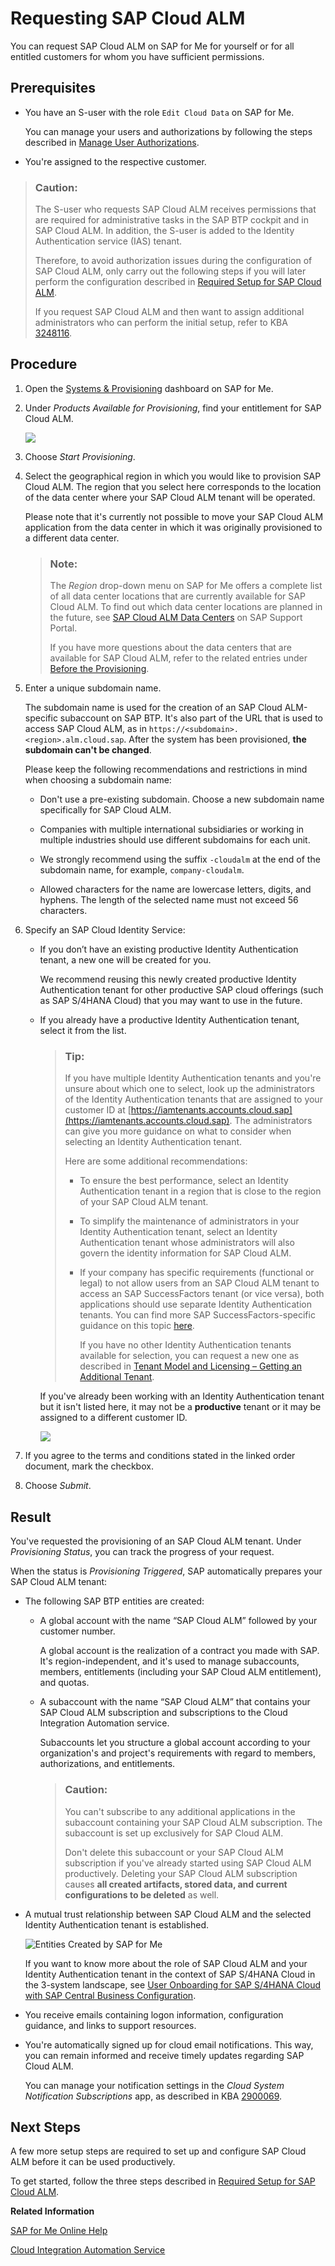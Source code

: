 <!-- loio2ba35e64569342f097b825275248f744 -->

# Requesting SAP Cloud ALM

You can request SAP Cloud ALM on SAP for Me for yourself or for all entitled customers for whom you have sufficient permissions.





<a name="loio2ba35e64569342f097b825275248f744__section_wmw_l2n_dtb"/>

## Prerequisites

-   You have an S-user with the role `Edit Cloud Data` on SAP for Me.

    You can manage your users and authorizations by following the steps described in [Manage User Authorizations](https://help.sap.com/docs/SAP_FOR_ME/758e7c8a7c5b4782bb78b17f8c7fbbda/d39d0e5f8478403c85e483b9493a7bd2.html).

-   You're assigned to the respective customer.


> ### Caution:  
> The S-user who requests SAP Cloud ALM receives permissions that are required for administrative tasks in the SAP BTP cockpit and in SAP Cloud ALM. In addition, the S-user is added to the Identity Authentication service \(IAS\) tenant.
> 
> Therefore, to avoid authorization issues during the configuration of SAP Cloud ALM, only carry out the following steps if you will later perform the configuration described in [Required Setup for SAP Cloud ALM](01_required_setup/required-setup-for-sap-cloud-alm-80b2c30.md).
> 
> If you request SAP Cloud ALM and then want to assign additional administrators who can perform the initial setup, refer to KBA [3248116](https://me.sap.com/notes/3248116).



<a name="loio2ba35e64569342f097b825275248f744__section_cxn_yp4_ytb"/>

## Procedure

1.  Open the [Systems & Provisioning](https://me.sap.com/systemsprovisioning/provisioning) dashboard on SAP for Me.

2.  Under *Products Available for Provisioning*, find your entitlement for SAP Cloud ALM.

    ![](images/SUI-ProductsAvailableforProvisioning_6bbd7c3.png)

3.  Choose *Start Provisioning*.

4.  Select the geographical region in which you would like to provision SAP Cloud ALM. The region that you select here corresponds to the location of the data center where your SAP Cloud ALM tenant will be operated.

    Please note that it's currently not possible to move your SAP Cloud ALM application from the data center in which it was originally provisioned to a different data center.

    > ### Note:  
    > The *Region* drop-down menu on SAP for Me offers a complete list of all data center locations that are currently available for SAP Cloud ALM. To find out which data center locations are planned in the future, see [SAP Cloud ALM Data Centers](https://support.sap.com/en/alm/sap-cloud-alm.html?anchorId=section_1424572767_c) on SAP Support Portal.
    > 
    > If you have more questions about the data centers that are available for SAP Cloud ALM, refer to the related entries under [Before the Provisioning](troubleshooting-and-faq-737bcf7.md#loio737bcf73077c4ed1bc3400648a60f1a8__section_epf_hxk_swb).

5.  Enter a unique subdomain name.

    The subdomain name is used for the creation of an SAP Cloud ALM-specific subaccount on SAP BTP. It's also part of the URL that is used to access SAP Cloud ALM, as in `https://<subdomain>.<region>.alm.cloud.sap`. After the system has been provisioned, **the subdomain can't be changed**.

    Please keep the following recommendations and restrictions in mind when choosing a subdomain name:

    -   Don't use a pre-existing subdomain. Choose a new subdomain name specifically for SAP Cloud ALM.

    -   Companies with multiple international subsidiaries or working in multiple industries should use different subdomains for each unit.

    -   We strongly recommend using the suffix `-cloudalm` at the end of the subdomain name, for example, `company-cloudalm`.

    -   Allowed characters for the name are lowercase letters, digits, and hyphens. The length of the selected name must not exceed 56 characters.


6.  Specify an SAP Cloud Identity Service:

    -   If you don’t have an existing productive Identity Authentication tenant, a new one will be created for you.

        We recommend reusing this newly created productive Identity Authentication tenant for other productive SAP cloud offerings \(such as SAP S/4HANA Cloud\) that you may want to use in the future.

    -   If you already have a productive Identity Authentication tenant, select it from the list.

        > ### Tip:  
        > If you have multiple Identity Authentication tenants and you're unsure about which one to select, look up the administrators of the Identity Authentication tenants that are assigned to your customer ID at [https://iamtenants.accounts.cloud.sap](https://iamtenants.accounts.cloud.sap). The administrators can give you more guidance on what to consider when selecting an Identity Authentication tenant.
        > 
        > Here are some additional recommendations:
        > 
        > -   To ensure the best performance, select an Identity Authentication tenant in a region that is close to the region of your SAP Cloud ALM tenant.
        > 
        > -   To simplify the maintenance of administrators in your Identity Authentication tenant, select an Identity Authentication tenant whose administrators will also govern the identity information for SAP Cloud ALM.
        > 
        > -   If your company has specific requirements \(functional or legal\) to not allow users from an SAP Cloud ALM tenant to access an SAP SuccessFactors tenant \(or vice versa\), both applications should use separate Identity Authentication tenants. You can find more SAP SuccessFactors-specific guidance on this topic [here](https://help.sap.com/docs/SAP_SUCCESSFACTORS_PLATFORM/568fdf1f14f14fd089a3cd15194d19cc/0271d9c4176e45ca9307e49230073240.html?version=2311#procedure).
        > 
        >     If you have no other Identity Authentication tenants available for selection, you can request a new one as described in [Tenant Model and Licensing – Getting an Additional Tenant](https://help.sap.com/docs/IDENTITY_AUTHENTICATION/6d6d63354d1242d185ab4830fc04feb1/93160ebd2dcb40e98aadcbb9a970f2b9.html?version=Cloud#getting-an-additional-tenant).

        If you've already been working with an Identity Authentication tenant but it isn't listed here, it may not be a **productive** tenant or it may be assigned to a different customer ID.

        ![](images/SUI-ProvisioningRequest_6df45a1.png)


7.  If you agree to the terms and conditions stated in the linked order document, mark the checkbox.

8.  Choose *Submit*.




<a name="loio2ba35e64569342f097b825275248f744__section_unp_kgc_kbc"/>

## Result

You've requested the provisioning of an SAP Cloud ALM tenant. Under *Provisioning Status*, you can track the progress of your request.

When the status is *Provisioning Triggered*, SAP automatically prepares your SAP Cloud ALM tenant:

-   The following SAP BTP entities are created:

    -   A global account with the name “SAP Cloud ALM” followed by your customer number.

        A global account is the realization of a contract you made with SAP. It's region-independent, and it's used to manage subaccounts, members, entitlements \(including your SAP Cloud ALM entitlement\), and quotas.

    -   A subaccount with the name “SAP Cloud ALM” that contains your SAP Cloud ALM subscription and subscriptions to the Cloud Integration Automation service.

        Subaccounts let you structure a global account according to your organization's and project's requirements with regard to members, authorizations, and entitlements.

        > ### Caution:  
        > You can't subscribe to any additional applications in the subaccount containing your SAP Cloud ALM subscription. The subaccount is set up exclusively for SAP Cloud ALM.
        > 
        > Don't delete this subaccount or your SAP Cloud ALM subscription if you've already started using SAP Cloud ALM productively. Deleting your SAP Cloud ALM subscription causes **all created artifacts, stored data, and current configurations to be deleted** as well.


-   A mutual trust relationship between SAP Cloud ALM and the selected Identity Authentication tenant is established.

    ![Entities Created by SAP for Me](images/CALM_Onboarding_on_SAP4Me_7124860.png)

    If you want to know more about the role of SAP Cloud ALM and your Identity Authentication tenant in the context of SAP S/4HANA Cloud in the 3-system landscape, see [User Onboarding for SAP S/4HANA Cloud with SAP Central Business Configuration](https://help.sap.com/docs/SAP_S4HANA_CLOUD/b249d650b15e4b3d9fc2077ee921abd0/fe1022c05f4a4a9f871395f19883faac.html).

-   You receive emails containing logon information, configuration guidance, and links to support resources.

-   You're automatically signed up for cloud email notifications. This way, you can remain informed and receive timely updates regarding SAP Cloud ALM.

    You can manage your notification settings in the *Cloud System Notification Subscriptions* app, as described in KBA [2900069](https://me.sap.com/notes/2900069).




<a name="loio2ba35e64569342f097b825275248f744__section_y3p_blh_kbc"/>

## Next Steps

A few more setup steps are required to set up and configure SAP Cloud ALM before it can be used productively.

To get started, follow the three steps described in [Required Setup for SAP Cloud ALM](01_required_setup/required-setup-for-sap-cloud-alm-80b2c30.md).

**Related Information**  


[SAP for Me Online Help](https://support.sap.com/content/s4m/help.html)

[Cloud Integration Automation Service](https://help.sap.com/docs/Cloud%20Integration%20Automation%20Service)

